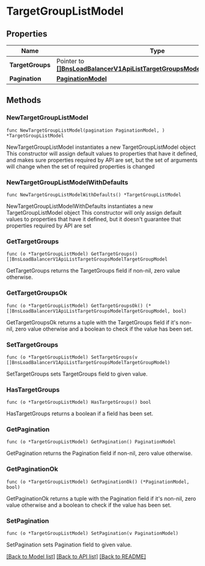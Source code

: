 # TargetGroupListModel

## Properties

Name | Type | Description | Notes
------------ | ------------- | ------------- | -------------
**TargetGroups** | Pointer to [**[]BnsLoadBalancerV1ApiListTargetGroupsModelTargetGroupModel**](BnsLoadBalancerV1ApiListTargetGroupsModelTargetGroupModel.md) |  | [optional] 
**Pagination** | [**PaginationModel**](PaginationModel.md) |  | 

## Methods

### NewTargetGroupListModel

`func NewTargetGroupListModel(pagination PaginationModel, ) *TargetGroupListModel`

NewTargetGroupListModel instantiates a new TargetGroupListModel object
This constructor will assign default values to properties that have it defined,
and makes sure properties required by API are set, but the set of arguments
will change when the set of required properties is changed

### NewTargetGroupListModelWithDefaults

`func NewTargetGroupListModelWithDefaults() *TargetGroupListModel`

NewTargetGroupListModelWithDefaults instantiates a new TargetGroupListModel object
This constructor will only assign default values to properties that have it defined,
but it doesn't guarantee that properties required by API are set

### GetTargetGroups

`func (o *TargetGroupListModel) GetTargetGroups() []BnsLoadBalancerV1ApiListTargetGroupsModelTargetGroupModel`

GetTargetGroups returns the TargetGroups field if non-nil, zero value otherwise.

### GetTargetGroupsOk

`func (o *TargetGroupListModel) GetTargetGroupsOk() (*[]BnsLoadBalancerV1ApiListTargetGroupsModelTargetGroupModel, bool)`

GetTargetGroupsOk returns a tuple with the TargetGroups field if it's non-nil, zero value otherwise
and a boolean to check if the value has been set.

### SetTargetGroups

`func (o *TargetGroupListModel) SetTargetGroups(v []BnsLoadBalancerV1ApiListTargetGroupsModelTargetGroupModel)`

SetTargetGroups sets TargetGroups field to given value.

### HasTargetGroups

`func (o *TargetGroupListModel) HasTargetGroups() bool`

HasTargetGroups returns a boolean if a field has been set.

### GetPagination

`func (o *TargetGroupListModel) GetPagination() PaginationModel`

GetPagination returns the Pagination field if non-nil, zero value otherwise.

### GetPaginationOk

`func (o *TargetGroupListModel) GetPaginationOk() (*PaginationModel, bool)`

GetPaginationOk returns a tuple with the Pagination field if it's non-nil, zero value otherwise
and a boolean to check if the value has been set.

### SetPagination

`func (o *TargetGroupListModel) SetPagination(v PaginationModel)`

SetPagination sets Pagination field to given value.



[[Back to Model list]](../README.md#documentation-for-models) [[Back to API list]](../README.md#documentation-for-api-endpoints) [[Back to README]](../README.md)


